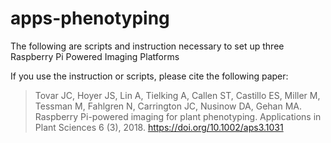 # apps-phenotyping
The following are scripts and instruction necessary to set up three Raspberry Pi Powered Imaging Platforms

If you use the instruction or scripts, please cite the following paper:
> Tovar JC, Hoyer JS, Lin A, Tielking A, Callen ST, Castillo ES, Miller M, Tessman M, Fahlgren N, Carrington JC, Nusinow DA, Gehan MA.
> Raspberry Pi-powered imaging for plant phenotyping.
> Applications in Plant Sciences 6 (3),
> 2018.
> https://doi.org/10.1002/aps3.1031
